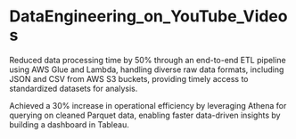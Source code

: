 # DataEngineering_on_YouTube_Videos
Reduced data processing time by 50% through an end-to-end ETL pipeline using AWS Glue and Lambda, handling diverse raw 
data formats, including JSON and CSV from AWS S3 buckets, providing timely access to standardized datasets for analysis.

Achieved a 30% increase in operational efficiency by leveraging Athena for querying on cleaned Parquet data, enabling faster 
data-driven insights by building a dashboard in Tableau.
